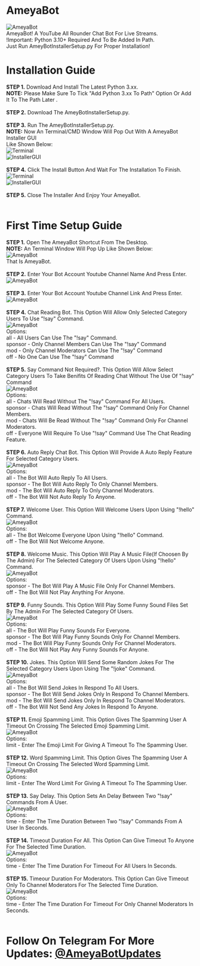 # AmeyaBot
![AmeyaBot](https://github.com/AmeyaGurjar/AmeyBotAssets/raw/main/ameyBotUpdater.png)<br>
AmeyaBot! A YouTube All Rounder Chat Bot For Live Streams.<br>
!Important: Python 3.10+ Required And To Be Added In Path.<br>
Just Run AmeyBotInstallerSetup.py For Proper Installation!<nr>
# Installation Guide
**STEP 1.** Download And Install The Latest Python 3.xx.<br>
**NOTE:** Please Make Sure To Tick "Add Python 3.xx To Path" Option Or Add It To The Path Later
.<br><br>
**STEP 2.** Download The AmeyBotInstallerSetup.py.<br><br>
**STEP 3.** Run The AmeyBotInstallerSetup.py.<br>
**NOTE:** Now An Terminal/CMD Window Will Pop Out With A AmeyaBot Installer GUI<br>
Like Shown Below:<br>
![Terminal](https://github.com/AmeyaGurjar/AmeyBotAssets/raw/main/images/image.png)<br>
![InstallerGUI](https://github.com/AmeyaGurjar/AmeyBotAssets/raw/main/images/image-1.png)<br><br>
**STEP 4.** Click The Install Button And Wait For The Installation To Finish.<br>
![Terminal](https://github.com/AmeyaGurjar/AmeyBotAssets/raw/main/images/image-2.png)<br>
![InstallerGUI](https://github.com/AmeyaGurjar/AmeyBotAssets/raw/main/images/image-3.png)<br><br>
**STEP 5.** Close The Installer And Enjoy Your AmeyaBot.<br><br>
# First Time Setup Guide
**STEP 1.** Open The AmeyaBot Shortcut From The Desktop.<br>
**NOTE:** An Terminal Window Will Pop Up Like Shown Below:<br>
![AmeyaBot](https://github.com/AmeyaGurjar/AmeyBotAssets/raw/main/images/image-6.png)<br>
That Is AmeyaBot. <br><br>
**STEP 2.** Enter Your Bot Account Youtube Channel Name And Press Enter.<br>
![AmeyaBot](https://github.com/AmeyaGurjar/AmeyBotAssets/raw/main/images/image-62.png)<br><br>
**STEP 3.** Enter Your Bot Account Youtube Channel Link And Press Enter.<br>
![AmeyaBot](https://github.com/AmeyaGurjar/AmeyBotAssets/raw/main/images/image-7.png)<br><br>
**STEP 4.** Chat Reading Bot. This Option Will Allow Only Selected Category Users To Use "!say" Command.<br>
![AmeyaBot](https://github.com/AmeyaGurjar/AmeyBotAssets/raw/main/images/image-8.png)<br>
Options:<br>
all - All Users Can Use The "!say" Command.<br>
sponsor - Only Channel Members Can Use The "!say" Command<br>
mod - Only Channel Moderators Can Use The "!say" Command<br>
off - No One Can Use The "!say" Command<br><br>
**STEP 5.** Say Command Not Required?. This Option Will Allow Select Category Users To Take Benifits Of Reading Chat Without The Use Of "!say" Command<br>
![AmeyaBot](https://github.com/AmeyaGurjar/AmeyBotAssets/raw/main/images/image-9.png)<br>
Options:<br>
all - Chats Will Read Without The "!say" Command For All Users.<br>
sponsor - Chats Will Read Without The "!say" Command Only For Channel Members.<br>
mod - Chats Will Be Read Without The "!say" Command Only For Channel Moderators.<br>
off - Everyone Will Require To Use "!say" Command Use The Chat Reading Feature.<br><br>
**STEP 6.** Auto Reply Chat Bot. This Option Will Provide A Auto Reply Feature For Selected Category Users.<br>
![AmeyaBot](https://github.com/AmeyaGurjar/AmeyBotAssets/raw/main/images/image-10.png)<br>
Options: <br>
all - The Bot Will Auto Reply To All Users.<br>
sponsor - The Bot Will Auto Reply To Only Channel Members.<br>
mod - The Bot Will Auto Reply To Only Channel Moderators.<br>
off - The Bot Will Not Auto Reply To Anyone.<br><br>
**STEP 7.** Welcome User. This Option Will Welcome Users Upon Using "!hello" Command.<br>
![AmeyaBot](https://github.com/AmeyaGurjar/AmeyBotAssets/raw/main/images/image-17.png)<br>
Options:<br>
all - The Bot Welcome Everyone Upon Using "!hello" Command.<br>
off - The Bot Will Not Welcome Anyone.<br><br>
**STEP 8.** Welcome Music. This Option Will Play A Music File(If Choosen By The Admin) For The Selected Category Of Users Upon Using "!hello" Command.<br>
![AmeyaBot](https://github.com/AmeyaGurjar/AmeyBotAssets/raw/main/images/image-15.png)<br>
Options: <br>
sponsor - The Bot Will Play A Music File Only For Channel Members.<br>
off - The Bot Will Not Play Anything For Anyone.<br><br>
**STEP 9.** Funny Sounds. This Option Will Play Some Funny Sound Files Set By The Admin For The Selected Category Of Users.<br>
![AmeyaBot](https://github.com/AmeyaGurjar/AmeyBotAssets/raw/main/images/image-16.png)<br>
Options:<br>
all - The Bot Will Play Funny Sounds For Everyone.<br>
sponsor - The Bot Will Play Funny Sounds Only For Channel Members.<br>
mod - The Bot Will Play Funny Sounds Only For Channel Moderators.<br>
off - The Bot Will Not Play Any Funny Sounds For Anyone.<br><br>
**STEP 10.** Jokes. This Option Will Send Some Random Jokes For The Selected Category Users Upon Using The "!joke" Command.<br>
![AmeyaBot](https://github.com/AmeyaGurjar/AmeyBotAssets/raw/main/images/image-18.png)<br>
Options:<br>
all - The Bot Will Send Jokes In Respond To All Users.<br>
sponsor - The Bot Will Send Jokes Only In Respond To Channel Members.<br>
mod - The Bot Will Send Jokes Only In Respond To Channel Moderators.<br>
off - The Bot Will Not Send Any Jokes In Respond To Anyone.<br><br>
**STEP 11.** Emoji Spamming Limit. This Option Gives The Spamming User A Timeout On Crossing The Selected Emoji Spamming Limit.<br>
![AmeyaBot](https://github.com/AmeyaGurjar/AmeyBotAssets/raw/main/images/image-19.png)<br>
Options:<br>
limit - Enter The Emoji Limit For Giving A Timeout To The Spamming User.<br><br>
**STEP 12.** Word Spamming Limit. This Option Gives The Spamming User A Timeout On Crossing The Selected Word Spamming Limit.<br>
![AmeyaBot](https://github.com/AmeyaGurjar/AmeyBotAssets/raw/main/images/image-11.png)<br>
Options:<br>
limit - Enter The Word Limit For Giving A Timeout To The Spamming User.<br><br>
**STEP 13.** Say Delay. This Option Sets An Delay Between Two "!say" Commands From A User.<br>
![AmeyaBot](https://github.com/AmeyaGurjar/AmeyBotAssets/raw/main/images/image-21.png)<br>
Options:<br>
time - Enter The Time Duration Between Two "!say" Commands From A User In Seconds.<br><br>
**STEP 14.** Timeout Duration For All. This Option Can Give Timeout To Anyone For The Selected Time Duration.<br>
![AmeyaBot](https://github.com/AmeyaGurjar/AmeyBotAssets/raw/main/images/image-20.png)<br>
Options:<br>
time - Enter The Time Duration For Timeout For All Users In Seconds.<br><br>
**STEP 15.** Timeour Duration For Moderators. This Option Can Give Timeout Only To Channel Moderators For The Selected Time Duration.<br>
![AmeyaBot](https://github.com/AmeyaGurjar/AmeyBotAssets/raw/main/images/image-24.png)<br>
Options:<br>
time - Enter The Time Duration For Timeout For Only Channel Moderators In Seconds.<br><br>
# Follow On Telegram For More Updates: [@AmeyaBotUpdates](https://t.me/AmeyaBotUpdates)
